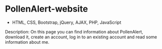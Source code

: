 # PollenAlert-website

- HTML, CSS, Bootstrap, jQuery, AJAX, PHP, JavaScript

Description: On this page you can find information about PollenAlert, download it, create an account, log in to an existing account and read some information about me.
